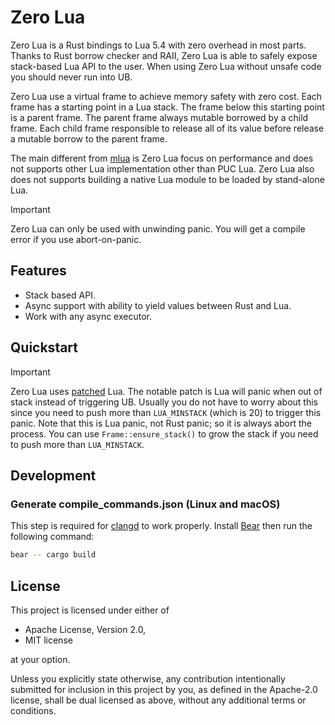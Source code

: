 # Zero Lua

Zero Lua is a Rust bindings to Lua 5.4 with zero overhead in most parts. Thanks to Rust borrow checker and RAII, Zero Lua is able to safely expose stack-based Lua API to the user. When using Zero Lua without unsafe code you should never run into UB.

Zero Lua use a virtual frame to achieve memory safety with zero cost. Each frame has a starting point in a Lua stack. The frame below this starting point is a parent frame. The parent frame always mutable borrowed by a child frame. Each child frame responsible to release all of its value before release a mutable borrow to the parent frame.

The main different from [mlua](https://github.com/mlua-rs/mlua) is Zero Lua focus on performance and does not supports other Lua implementation other than PUC Lua. Zero Lua also does not supports building a native Lua module to be loaded by stand-alone Lua.

> [!IMPORTANT]
> Zero Lua can only be used with unwinding panic. You will get a compile error if you use abort-on-panic.

## Features

- Stack based API.
- Async support with ability to yield values between Rust and Lua.
- Work with any async executor.

## Quickstart

> [!IMPORTANT]
> Zero Lua uses [patched](https://github.com/ultimaweapon/lua) Lua. The notable patch is Lua will panic when out of stack instead of triggering UB. Usually you do not have to worry about this since you need to push more than `LUA_MINSTACK` (which is 20) to trigger this panic. Note that this is Lua panic, not Rust panic; so it is always abort the process. You can use `Frame::ensure_stack()` to grow the stack if you need to push more than `LUA_MINSTACK`.

## Development

### Generate compile_commands.json (Linux and macOS)

This step is required for [clangd](https://clangd.llvm.org/) to work properly. Install [Bear](https://github.com/rizsotto/Bear) then run the following command:

```sh
bear -- cargo build
```

## License

This project is licensed under either of

- Apache License, Version 2.0,
- MIT license

at your option.

Unless you explicitly state otherwise, any contribution intentionally submitted for inclusion in this project by you, as defined in the Apache-2.0 license, shall be dual licensed as above, without any additional terms or conditions.

